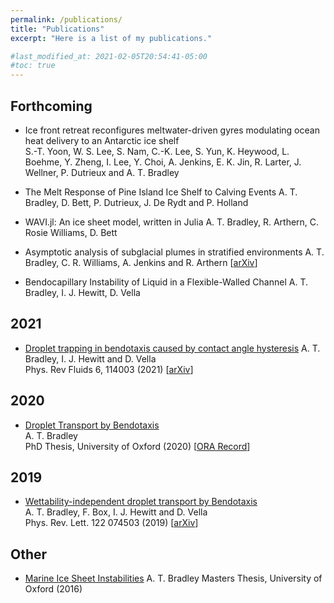 ```yaml
---
permalink: /publications/
title: "Publications"
excerpt: "Here is a list of my publications."

#last_modified_at: 2021-02-05T20:54:41-05:00
#toc: true
---
```

## Forthcoming
* Ice front retreat reconfigures meltwater-driven gyres modulating ocean heat delivery to an Antarctic ice shelf  
S.-T. Yoon, W. S. Lee, S. Nam, C.-K. Lee, S. Yun, K. Heywood, L. Boehme, Y. Zheng, I. Lee, Y. Choi, A. Jenkins, E. K. Jin, R. Larter, J. Wellner, P. Dutrieux and A. T. Bradley

* The Melt Response of Pine Island Ice Shelf to Calving Events 
A. T. Bradley, D. Bett, P. Dutrieux, J. De Rydt and P. Holland

* WAVI.jl: An ice sheet model, written in Julia
A. T. Bradley, R. Arthern, C. Rosie Williams, D. Bett

* Asymptotic analysis of subglacial plumes in stratified environments 
A. T. Bradley, C. R. Williams, A. Jenkins and R. Arthern
[[arXiv](https://arxiv.org/abs/2103.09003)]

* Bendocapillary Instability of Liquid in a Flexible-Walled Channel
A. T. Bradley, I. J. Hewitt, D. Vella

## 2021
* [Droplet trapping in bendotaxis caused by contact angle hysteresis](https://journals.aps.org/prfluids/abstract/10.1103/PhysRevFluids.6.114003)
A. T. Bradley, I. J. Hewitt and D. Vella  
Phys. Rev Fluids 6, 114003 (2021) [[arXiv](https://arxiv.org/abs/2104.10115)]

## 2020
* [Droplet Transport by Bendotaxis](https://ora.ox.ac.uk/objects/uuid:8ed6f6b0-a809-4b3b-986e-c990f75b4f7f)  
A. T. Bradley  
PhD Thesis, University of Oxford (2020)  [[ORA Record](https://ora.ox.ac.uk/objects/uuid:8ed6f6b0-a809-4b3b-986e-c990f75b4f7f)]

## 2019
* [Wettability-independent droplet transport by Bendotaxis](https://doi.org/10.1103/PhysRevLett.122.074503)  
 A. T. Bradley, F. Box, I. J. Hewitt and D. Vella  
 Phys. Rev. Lett. 122 074503 (2019)  [[arXiv](http://arxiv.org/abs/1809.10923)]


## Other
* [Marine Ice Sheet Instabilities](https://www.dropbox.com/s/m92l444url7w8ed/619763.pdf?dl=0)
A. T. Bradley
Masters Thesis, University of Oxford (2016)
